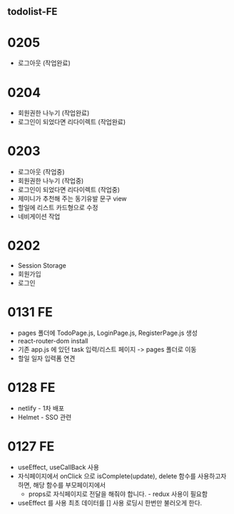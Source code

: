 ## todolist-FE

# 0205

- 로그아웃 (작업완료)

# 0204

- 회원권한 나누기 (작업완료)
- 로그인이 되었다면 리다이렉트 (작업완료)

# 0203

- 로그아웃 (작업중)
- 회원권한 나누기 (작업중)
- 로그인이 되었다면 리다이렉트 (작업중)
- 제미니가 추천해 주는 동기유발 문구 view
- 할일에 리스트 카드형으로 수정
- 네비게이션 작업

# 0202

- Session Storage
- 회원가입
- 로그인

# 0131 FE

- pages 폴더에 TodoPage.js, LoginPage.js, RegisterPage.js 생성
- react-router-dom install
- 기존 app.js 에 있던 task 입력/리스트 페이지 -> pages 폴더로 이동
- 할일 일자 입력폼 연견

# 0128 FE

- netlify - 1차 배포
- Helmet - SSO 관련

# 0127 FE

- useEffect, useCallBack 사용
- 자식페이지에서 onClick 으로 isComplete(update), delete 함수를 사용하고자 하면, 해당 함수를 부모페이지에서
  - props로 자식페이지로 전달을 해줘야 합니다. - redux 사용이 필요함
- useEffect 를 사용 최초 데이터를 [] 사용 로딩시 한번만 불러오게 한다.
